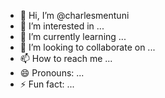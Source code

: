 - 👋 Hi, I’m @charlesmentuni
- 👀 I’m interested in ...
- 🌱 I’m currently learning ...
- 💞️ I’m looking to collaborate on ...
- 📫 How to reach me ...
- 😄 Pronouns: ...
- ⚡ Fun fact: ...

<!---
charlesmentuni/charlesmentuni is a ✨ special ✨ repository because its `README.md` (this file) appears on your GitHub profile.
You can click the Preview link to take a look at your changes.
--->

